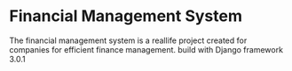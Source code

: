 # Financial Management System
The financial management system is a reallife project created for companies for efficient finance management.
build with Django framework 3.0.1
